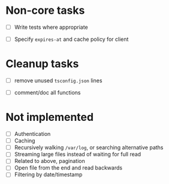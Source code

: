 
# Non-core tasks

- [ ] Write tests where appropriate
- [ ] Specify `expires-at` and cache policy for client


# Cleanup tasks

- [ ] remove unused `tsconfig.json` lines
- [ ] comment/doc all functions


# Not implemented

- [ ] Authentication
- [ ] Caching
- [ ] Recursively walking `/var/log`, or searching alternative paths
- [ ] Streaming large files instead of waiting for full read
- [ ] Related to above, pagination
- [ ] Open file from the end and read backwards
- [ ] Filtering by date/timestamp